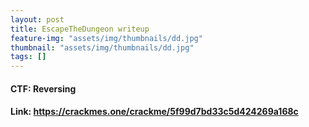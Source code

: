 ```yaml
---
layout: post
title: EscapeTheDungeon writeup
feature-img: "assets/img/thumbnails/dd.jpg"
thumbnail: "assets/img/thumbnails/dd.jpg"
tags: []
---
```


<h4>CTF: Reversing</h4>
<h4>Link: <a href="https://crackmes.one/crackme/5f99d7bd33c5d424269a168c">https://crackmes.one/crackme/5f99d7bd33c5d424269a168c</a></h4>
